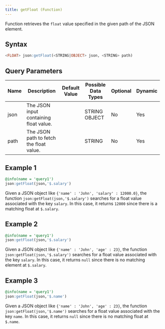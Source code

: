 ```yaml
---
title: getFloat (Function)
---
```


Function retrieves the `float` value specified in the given path of the JSON element.

## Syntax

```sql
<FLOAT> json:getFloat(<STRING|OBJECT> json, <STRING> path)
```

## Query Parameters

| Name | Description      | Default Value | Possible Data Types | Optional | Dynamic |
|------|------------------|---------------|---------------------|----------|---------|
| json | The JSON input containing float value.  |           | STRING OBJECT  | No     | Yes   |
| path | The JSON path to fetch the float value. |           | STRING         | No     | Yes   |

## Example 1

```sql
@info(name = 'query1')
json:getFloat(json,'$.salary')
```

Given a JSON object like `{'name' : 'John', 'salary' : 12000.0}`, the function `json:getFloat(json,'$.salary')` searches for a float value associated with the key `salary`. In this case, it returns `12000` since there is a matching float at `$.salary`.

## Example 2

```sql
@info(name = 'query1')
json:getFloat(json,'$.salary')
```

Given a JSON object like `{'name' : 'John', 'age' : 23}`, the function `json:getFloat(json,'$.salary')` searches for a float value associated with the key `salary`. In this case, it returns `null` since there is no matching element at `$.salary`.

## Example 3

```sql
@info(name = 'query1')
json:getFloat(json,'$.name')
```

Given a JSON object like `{'name' : 'John', 'age' : 23}`, the function `json:getFloat(json,'$.name')` searches for a float value associated with the key `name`. In this case, it returns `null` since there is no matching float at `$.name`.
